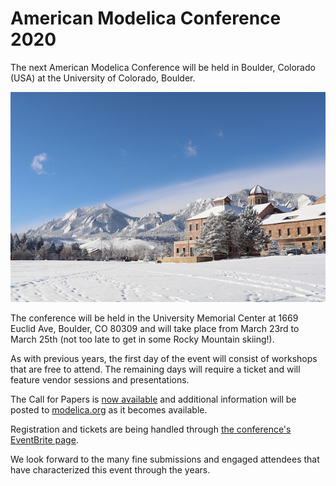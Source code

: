 # American Modelica Conference 2020

The next American Modelica Conference will be held in Boulder, Colorado (USA) at the University of Colorado, Boulder.

![University Memorial Center](campus.jpg)

The conference will be held in the University Memorial Center at 1669 Euclid Ave, Boulder, CO 80309 and will
take place from March 23rd to March 25th (not too late to get in some Rocky Mountain skiing!).

As with previous years,
the first day of the event will consist of workshops that are free to attend.  The remaining days will require a ticket and will
feature vendor sessions and presentations.

The Call for Papers is [now available](https://modelica.org/events/modelica2020Americas/call-for-papers) and
additional information will be posted to [modelica.org](https://modelica.org) as it
becomes available.

Registration and tickets are being handled through [the conference's EventBrite page](https://amc2020.eventbrite.com).

We look forward to the many fine submissions and engaged attendees that have characterized this event through the years.
